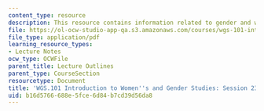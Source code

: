 ```yaml
---
content_type: resource
description: This resource contains information related to gender and work (cont.).
file: https://ol-ocw-studio-app-qa.s3.amazonaws.com/courses/wgs-101-introduction-to-womens-and-gender-studies-fall-2014/b16d5766688e5fce6d84b7cd39d56da8_MITWGS_101F14_Sess23.pdf
file_type: application/pdf
learning_resource_types:
- Lecture Notes
ocw_type: OCWFile
parent_title: Lecture Outlines
parent_type: CourseSection
resourcetype: Document
title: 'WGS.101 Introduction to Women''s and Gender Studies: Session 23 Lecture Outline'
uid: b16d5766-688e-5fce-6d84-b7cd39d56da8
---
```

